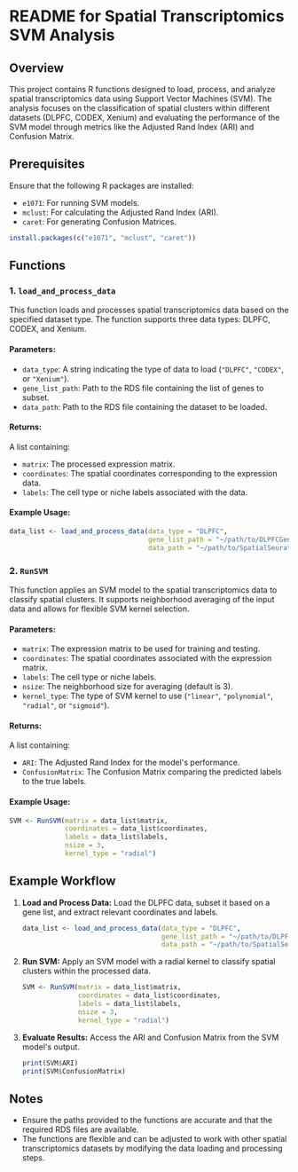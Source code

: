 # README for Spatial Transcriptomics SVM Analysis

## Overview
This project contains R functions designed to load, process, and analyze spatial transcriptomics data using Support Vector Machines (SVM). The analysis focuses on the classification of spatial clusters within different datasets (DLPFC, CODEX, Xenium) and evaluating the performance of the SVM model through metrics like the Adjusted Rand Index (ARI) and Confusion Matrix.

## Prerequisites
Ensure that the following R packages are installed:
- `e1071`: For running SVM models.
- `mclust`: For calculating the Adjusted Rand Index (ARI).
- `caret`: For generating Confusion Matrices.

```r
install.packages(c("e1071", "mclust", "caret"))
```

## Functions

### 1. `load_and_process_data`
This function loads and processes spatial transcriptomics data based on the specified dataset type. The function supports three data types: DLPFC, CODEX, and Xenium.

#### Parameters:
- `data_type`: A string indicating the type of data to load (`"DLPFC"`, `"CODEX"`, or `"Xenium"`).
- `gene_list_path`: Path to the RDS file containing the list of genes to subset.
- `data_path`: Path to the RDS file containing the dataset to be loaded.

#### Returns:
A list containing:
- `matrix`: The processed expression matrix.
- `coordinates`: The spatial coordinates corresponding to the expression data.
- `labels`: The cell type or niche labels associated with the data.

#### Example Usage:
```r
data_list <- load_and_process_data(data_type = "DLPFC", 
                                   gene_list_path = "~/path/to/DLPFCGeneList.RDS", 
                                   data_path = "~/path/to/SpatialSeurats.RDS")
```

### 2. `RunSVM`
This function applies an SVM model to the spatial transcriptomics data to classify spatial clusters. It supports neighborhood averaging of the input data and allows for flexible SVM kernel selection.

#### Parameters:
- `matrix`: The expression matrix to be used for training and testing.
- `coordinates`: The spatial coordinates associated with the expression matrix.
- `labels`: The cell type or niche labels.
- `nsize`: The neighborhood size for averaging (default is 3).
- `kernel_type`: The type of SVM kernel to use (`"linear"`, `"polynomial"`, `"radial"`, or `"sigmoid"`).

#### Returns:
A list containing:
- `ARI`: The Adjusted Rand Index for the model's performance.
- `ConfusionMatrix`: The Confusion Matrix comparing the predicted labels to the true labels.

#### Example Usage:
```r
SVM <- RunSVM(matrix = data_list$matrix, 
              coordinates = data_list$coordinates, 
              labels = data_list$labels, 
              nsize = 3, 
              kernel_type = "radial")
```

## Example Workflow

1. **Load and Process Data:**
   Load the DLPFC data, subset it based on a gene list, and extract relevant coordinates and labels.
   ```r
   data_list <- load_and_process_data(data_type = "DLPFC", 
                                      gene_list_path = "~/path/to/DLPFCGeneList.RDS", 
                                      data_path = "~/path/to/SpatialSeurats.RDS")
   ```

2. **Run SVM:**
   Apply an SVM model with a radial kernel to classify spatial clusters within the processed data.
   ```r
   SVM <- RunSVM(matrix = data_list$matrix, 
                 coordinates = data_list$coordinates, 
                 labels = data_list$labels, 
                 nsize = 3, 
                 kernel_type = "radial")
   ```

3. **Evaluate Results:**
   Access the ARI and Confusion Matrix from the SVM model's output.
   ```r
   print(SVM$ARI)
   print(SVM$ConfusionMatrix)
   ```

## Notes
- Ensure the paths provided to the functions are accurate and that the required RDS files are available.
- The functions are flexible and can be adjusted to work with other spatial transcriptomics datasets by modifying the data loading and processing steps.
